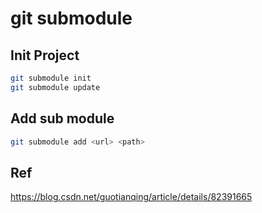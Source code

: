 # git submodule

## Init Project

```bash
git submodule init
git submodule update
```

## Add sub module

```bash
git submodule add <url> <path>
```

## Ref

https://blog.csdn.net/guotianqing/article/details/82391665
